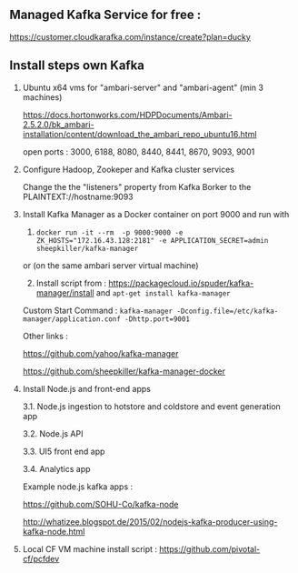 ## Managed Kafka Service for free : 

https://customer.cloudkarafka.com/instance/create?plan=ducky

## Install steps own Kafka

1. Ubuntu x64 vms for "ambari-server" and "ambari-agent" (min 3 machines)

   https://docs.hortonworks.com/HDPDocuments/Ambari-2.5.2.0/bk_ambari-installation/content/download_the_ambari_repo_ubuntu16.html

   open ports : 3000, 6188, 8080, 8440, 8441, 8670, 9093, 9001

2. Configure Hadoop, Zookeper and Kafka cluster services

   Change the the "listeners" property from Kafka Borker to the PLAINTEXT://hostname:9093

3. Install Kafka Manager as a Docker container on port 9000 and run with 

   1. `docker run -it --rm  -p 9000:9000 -e ZK_HOSTS="172.16.43.128:2181" -e APPLICATION_SECRET=admin sheepkiller/kafka-manager`

   or (on the same ambari server virtual machine)
   
   2. Install script from : https://packagecloud.io/spuder/kafka-manager/install and `apt-get install kafka-manager`
   
   Custom Start Command : `kafka-manager -Dconfig.file=/etc/kafka-manager/application.conf -Dhttp.port=9001`
   
   
   Other links : 
   
   https://github.com/yahoo/kafka-manager
   
   https://github.com/sheepkiller/kafka-manager-docker
   
3. Install Node.js and front-end apps

   3.1. Node.js ingestion to hotstore and coldstore and event generation app
   
   3.2. Node.js API
   
   3.3. UI5 front end app
   
   3.4. Analytics app
   
   Example node.js kafka apps : 
   
   https://github.com/SOHU-Co/kafka-node

   http://whatizee.blogspot.de/2015/02/nodejs-kafka-producer-using-kafka-node.html
   
4. Local CF VM machine install script : https://github.com/pivotal-cf/pcfdev
